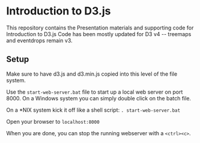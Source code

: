 # Introduction to D3.js

This repository contains the Presentation materials and supporting code for Introduction to D3.js
Code has been mostly updated for D3 v4 -- treemaps and eventdrops remain v3.

## Setup
Make sure to have d3.js and d3.min.js copied into this level of the file system.

Use the `start-web-server.bat` file to start up a local web server on port 8000.  On a Windows system you can simply double click on the batch file.

On a \*NIX system kick it off like a shell script:
`. start-web-server.bat`

Open your browser to `localhost:8000`

When you are done, you can stop the running webserver with a `<ctrl><c>`.
